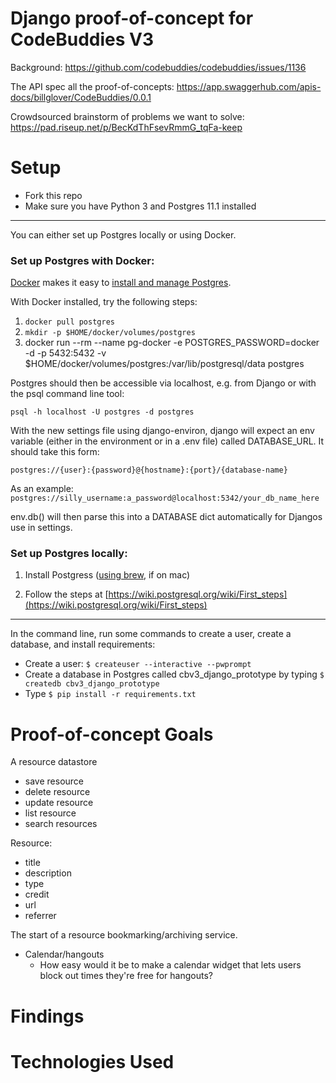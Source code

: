 # Django proof-of-concept for CodeBuddies V3

Background: https://github.com/codebuddies/codebuddies/issues/1136

The API spec all the proof-of-concepts: https://app.swaggerhub.com/apis-docs/billglover/CodeBuddies/0.0.1

Crowdsourced brainstorm of problems we want to solve: https://pad.riseup.net/p/BecKdThFsevRmmG_tqFa-keep

# Setup

- Fork this repo
- Make sure you have Python 3 and Postgres 11.1 installed

---

You can either set up Postgres locally or using Docker.

### Set up Postgres with Docker:

[Docker](https://www.docker.com/) makes it easy to [install and manage Postgres](https://hackernoon.com/dont-install-postgres-docker-pull-postgres-bee20e200198).

With Docker installed, try the following steps:

1. `docker pull postgres`
2. `mkdir -p $HOME/docker/volumes/postgres`
3. docker run --rm   --name pg-docker -e POSTGRES_PASSWORD=docker -d -p 5432:5432 -v $HOME/docker/volumes/postgres:/var/lib/postgresql/data  postgres

Postgres should then be accessible via localhost, e.g. from Django or with the psql command line tool:

```psql -h localhost -U postgres -d postgres```

With the new settings file using django-environ, django will expect an env variable (either in the environment or in a .env file) called DATABASE_URL. It should take this form:

```postgres://{user}:{password}@{hostname}:{port}/{database-name}```

As an example:
```postgres://silly_username:a_password@localhost:5342/your_db_name_here```

env.db() will then parse this into a DATABASE dict automatically for Djangos use in settings.

### Set up Postgres locally:

1. Install Postgress ([using brew](https://gist.github.com/ibraheem4/ce5ccd3e4d7a65589ce84f2a3b7c23a3), if on mac)

2. Follow the steps at [https://wiki.postgresql.org/wiki/First_steps](https://wiki.postgresql.org/wiki/First_steps)

---

In the command line, run some commands to create a user, create a database, and install requirements:

- Create a user: `$ createuser --interactive --pwprompt`
- Create a database in Postgres called cbv3_django_prototype by typing `$ createdb cbv3_django_prototype`
- Type `$ pip install -r requirements.txt`

# Proof-of-concept Goals

A resource datastore

- save resource
- delete resource
- update resource
- list resource
- search resources

Resource:

- title
- description
- type
- credit
- url
- referrer

The start of a resource bookmarking/archiving service.

- Calendar/hangouts
  - How easy would it be to make a calendar widget that lets users block out times they're free for hangouts?

# Findings

# Technologies Used
